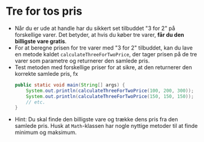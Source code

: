 # Tre for tos pris

- Når du er ude at handle har du sikkert set tilbuddet "3 for 2" på forskellige varer. Det betyder, at hvis du køber tre varer, **får du den billigste vare gratis**.
- For at beregne prisen for tre varer med "3 for 2" tilbuddet, kan du lave en metode kaldet `calculateThreeForTwoPrice`, der tager prisen på de tre varer som parametre og returnerer den samlede pris.
- Test metoden med forskellige priser for at sikre, at den returnerer den korrekte samlede pris, fx
  ```java
  public static void main(String[] args) {
      System.out.println(calculateThreeForTwoPrice(100, 200, 300));
      System.out.println(calculateThreeForTwoPrice(150, 150, 150));
      // etc.
  }
  ```
- Hint: Du skal finde den billigste vare og trække dens pris fra den samlede pris. Husk at `Math`-klassen har nogle nyttige metoder til at finde minimum og maksimum.